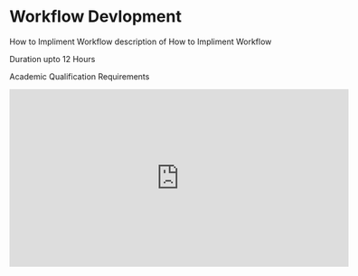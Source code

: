 <h1>Workflow Devlopment</h1>

How to Impliment Workflow
description of How to Impliment Workflow

Duration
upto 12 Hours

Academic Qualification
Requirements

<iframe
    width="600"
    height="315"
    style={{ margin: "0px auto 0px auto", width: 560, height: 315, }}
    src="https://www.youtube-nocookie.com/embed/rO7k9q3OgC0"
    title="Introduction video"
    frameborder="0"
    allow="accelerometer; autoplay; clipboard-write; encrypted-media; gyroscope; picture-in-picture"
    allowfullscreen
></iframe>
